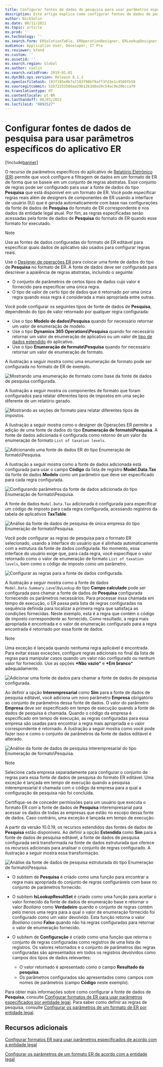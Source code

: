 ```yaml
---
title: Configurar fontes de dados de pesquisa para usar parâmetros específicos do aplicativo ER
description: Este artigo explica como configurar fontes de dados de pesquisa em formatos de relatório eletrônico (ER) para usar parâmetros especificados específicos de aplicativo ER.
author: NickSelin
ms.date: 08/11/2021
ms.topic: article
ms.prod: ''
ms.technology: ''
ms.search.form: ERSolutionTable, EROperationDesigner, ERLookupDesigner, ERComponentLookupStructureEditing
audience: Application User, Developer, IT Pro
ms.reviewer: kfend
ms.custom: ''
ms.assetid: ''
ms.search.region: Global
ms.author: nselin
ms.search.validFrom: 2019-01-01
ms.dyn365.ops.version: Release 8.1.3
ms.openlocfilehash: 193f185e0b7a7183f98bf9aff3fd3e1c4589fb58
ms.sourcegitcommit: 52b7225350daa29b1263d8e29c54ac9e20bcca70
ms.translationtype: HT
ms.contentlocale: pt-BR
ms.lasthandoff: 06/03/2022
ms.locfileid: "8892527"
---
```

# <a name="configure-lookup-data-sources-to-use-er-application-specific-parameters"></a>Configurar fontes de dados de pesquisa para usar parâmetros específicos do aplicativo ER 

[!include[banner](../includes/banner.md)]

O recurso de parâmetros específicos do aplicativo de [Relatório Eletrônico (ER)](general-electronic-reporting.md) permite que você configure a filtragem de dados em um formato de ER de forma que se baseie em um conjunto de regras abstratas. Esse conjunto de regras pode ser configurado para usar a fonte de dados do tipo **Pesquisa** que está disponível em um formato de ER. Você pode especificar regras reais além de designers de componentes de ER usando a interface de usuário (IU) que é gerada automaticamente com base nas configurações da fonte de dados de **Pesquisa** do formato de ER correspondente e nos dados da entidade legal atual. Por fim, as regras especificadas serão acessadas pela fonte de dados de **Pesquisa** do formato de ER quando esse formato for executado.

> [!NOTE]
> Use as fontes de dados configuradas do formato de ER editável para especificar quais dados de aplicativo são usados para configurar regras reais.

Use o [Designer de operações ER](general-electronic-reporting.md#building-a-format-that-uses-a-data-model-as-a-base) para colocar uma fonte de dados do tipo de **Pesquisa** no formato de ER. A fonte de dados deve ser configurada para descrever a aparência de regras abstratas, incluindo o seguinte:

   - O conjunto de parâmetros de certos tipos de dados cujo valor é fornecido para especificar uma única regra.
   - O tipo de valor de certo tipo de dados que é retornado por uma única regra quando essa regra é considerada a mais apropriada entre outras.

Você pode configurar os seguintes tipos de fonte de dados de **Pesquisa**, dependendo do tipo de valor retornado por qualquer regra configurada:

   - Use o tipo **Modelo de dados\Pesquisa** quando for necessário retornar um valor de enumeração de modelo.
   - Use o tipo **Dynamics 365 Operations\Pesquisa** quando for necessário retornar um valor de enumeração de aplicativo ou um valor de [tipo de dados estendido](../extensibility/extensible-edts.md)  do aplicativo.
   - Use o tipo **Enumeração de formato\Pesquisa** quando for necessário retornar um valor de enumeração de formato.

A ilustração a seguir mostra como uma enumeração de formato pode ser configurada no formato de ER de exemplo.

   ![Mostrando uma enumeração de formato como base da fonte de dados de pesquisa configurada.](./media/er-lookup-data-sources-img1.gif)

A ilustração a seguir mostra os componentes de formato que foram configurados para relatar diferentes tipos de impostos em uma seção diferente de um relatório gerado.

   ![Mostrando as seções de formato para relatar diferentes tipos de impostos.](./media/er-lookup-data-sources-img2.png)

A ilustração a seguir mostra como o designer de Operações ER permite a adição de uma fonte de dados do tipo **Enumeração de formato\Pesquisa**.  A fonte de dados adicionada é configurada como retorno de um valor da enumeração de formato `List of taxation levels`.

   ![Adicionando uma fonte de dados ER do tipo Enumeração de formato\Pesquisa.](./media/er-lookup-data-sources-img3.gif)

A ilustração a seguir mostra como a fonte de dados adicionada está configurada para usar o campo **Código** da lista de registro **Model.Data.Tax** da fonte de dados **Modelo** como um parâmetro que deve ser especificado para cada regra configurada.

![Configurando parâmetros da fonte de dados adicionada do tipo Enumeração de formato\Pesquisa.](./media/er-lookup-data-sources-img4.gif)

A fonte de dados `Model.Data.Tax` adicionada é configurada para especificar um código de imposto para cada regra configurada, acessando registros da tabela de aplicativos **TaxTable**.

   ![Análise da fonte de dados de pesquisa de única empresa do tipo Enumeração de formato\Pesquisa.](./media/er-lookup-data-sources-img5.gif)

Você pode configurar as regras de pesquisa para o formato ER selecionado, usando a interface do usuário que é alinhada automaticamente com a estrutura da fonte de dados configurada. No momento, essa interface do usuário exige que, para cada regra, você especifique o valor retornado como o valor de enumeração de formato `List of taxation levels`, bem como o código de imposto como um parâmetro.

   ![Configurar as regras para a fonte de dados configurada.](./media/er-lookup-data-sources-img6.gif)

A ilustração a seguir mostra como a fonte de dados `Model.Data.Summary.LevelByLookup` do tipo **Campo calculado** pode ser configurada para chamar a fonte de dados de **Pesquisa** configurada fornecendo os parâmetros necessários. Para processar essa chamada em tempo de execução, o ER passa pela lista de regras configuradas na sequência definida para localizar a primeira regra que satisfaça as condições fornecidas. Neste exemplo, esta é a regra que contém o código de imposto correspondente ao fornecido. Como resultado, a regra mais apropriada é encontrada e o valor de enumeração configurado para a regra encontrada é retornado por essa fonte de dados.

> [!NOTE]
> Uma exceção é lançada quando nenhuma regra aplicável é encontrada. Para evitar essas exceções, configure regras adicionais no final da lista de regras para manipular casos quando um valor não configurado ou nenhum valor for fornecido. Use as opções **\*Não vazio**\* e **\*Em branco**\* adequadamente.  
>
> ![Adicionar uma fonte de dados para chamar a fonte de dados de pesquisa configurada.](./media/er-lookup-data-sources-img7.png)

Ao definir a opção **Interempresarial** como **Sim** para a fonte de dados de pesquisa editável, você adiciona um novo parâmetro **Empresa** obrigatório ao conjunto de parâmetros dessa fonte de dados. O valor do parâmetro **Empresa** deve ser especificado em tempo de execução quando a fonte de dados de pesquisa é chamada. Quando o código da empresa é especificado em tempo de execução, as regras configuradas para essa empresa são usadas para encontrar a regra mais apropriada e o valor correspondente é retornado. A ilustração a seguir mostra como você pode fazer isso e como o conjunto de parâmetros da fonte de dados editável é alterado.

   ![Análise da fonte de dados de pesquisa interempresarial do tipo Enumeração de formato\Pesquisa.](./media/er-lookup-data-sources-img8.gif)

> [!NOTE]
> Selecione cada empresa separadamente para configurar o conjunto de regras para essa fonte de dados de pesquisa do formato ER editável. Uma exceção é lançada em tempo de execução quando a pesquisa interempresarial é chamada com o código da empresa para a qual a configuração de pesquisa não foi concluída.
>
> Certifique-se de conceder permissões para um usuário que executa o formato ER com a fonte de dados de **Pesquisa** interempresarial para acessar os dados de todas as empresas que estão no escopo dessa fonte de dados. Caso contrário, uma exceção é lançada em tempo de execução.

A partir da versão 10.0.19, os recursos estendidos das fontes de dados de **Pesquisa** estão disponíveis. Ao definir a opção **Estendida** como **Sim** para a fonte de dados de pesquisa editável, a fonte de dados de pesquisa configurada será transformada na fonte de dados estruturada que oferece os recursos adicionais para analisar o conjunto de regras configurado. A ilustração a seguir mostra essa transformação.

   ![Análise da fonte de dados de pesquisa estruturada do tipo Enumeração de formato\Pesquisa.](./media/er-lookup-data-sources-img9.gif)

- O subitem de **Pesquisa** é criado como uma função para encontrar a regra mais apropriada do conjunto de regras configuráveis com base no conjunto de parâmetros fornecido.
- O subitem **IsLookupResultSet** é criado como uma função para aceitar o valor fornecido da fonte de dados de enumeração base e retornar o valor *Booliano* como **Verdadeiro** quando o conjunto de regras contém pelo menos uma regra para a qual o valor de enumeração fornecido foi configurado como um valor devolvido. Esta função retorna o valor *Booliano* como **Falso** quando não há regras configuradas para retornar o valor de enumeração fornecido.
- O subitem de **Configuração** é criado como uma função que retorna o conjunto de regras configuradas como registros de uma lista de registros. Os valores retornados e o conjunto de parâmetros das regras configuradas são apresentados em todos os registros devolvidos como campos dos tipos de dados relevantes:

    - O valor retornado é apresentado como o campo **Resultado da pesquisa**.
    - Os parâmetros configurados são apresentados como campos com nomes de parâmetros (campo **Código** neste exemplo).

Para obter mais informações sobre como configurar a fonte de dados de **Pesquisa**, consulte [Configurar formatos de ER para usar parâmetros especificados por entidade legal](er-app-specific-parameters-configure-format.md). Para saber como definir as regras de pesquisa, consulte [Configurar os parâmetros de um formato de ER por entidade legal](er-app-specific-parameters-set-up.md).

## <a name="additional-resources"></a>Recursos adicionais

[Configurar formatos ER para usar parâmetros especificados de acordo com a entidade legal](er-app-specific-parameters-configure-format.md)

[Configurar os parâmetros de um formato ER de acordo com a entidade legal](er-app-specific-parameters-set-up.md)
